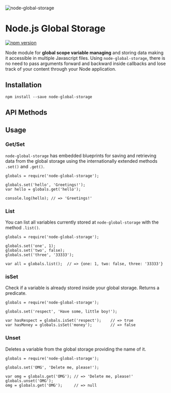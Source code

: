 ![node-global-storage](http://jordiher.eu/images/node-global-storage-image1.png)


# Node.js Global Storage

[![npm version](https://badge.fury.io/js/node-global-storage.svg)](https://badge.fury.io/js/node-global-storage)

Node module for **global scope variable managing** and storing data making it accessible in multiple Javascript files. Using `node-global-storage`, there is no need to pass arguments forward and backward inside callbacks and lose track of your content through your Node application.

## Installation

```
npm install --save node-global-storage
```

## API Methods



## Usage

### Get/Set

`node-global-storage` has embedded blueprints for saving and retrieving data from the global storage using the internationally extended methods `.set()` and `.get()`.

```
globals = require('node-global-storage');

globals.set('hello', 'Greetings!');
var hello = globals.get('hello');

console.log(hello); // => 'Greetings!'
```
### List

You can list all variables currently stored at `node-global-storage` with the method `.list()`.

```
globals = require('node-global-storage');

globals.set('one', 1);
globals.set('two', false);
globals.set('three', '33333');

var all = globals.list();  // => {one: 1, two: false, three: '33333'}
```

### isSet

Check if a variable is already stored inside your global storage. Returns a predicate.

```
globals = require('node-global-storage');

globals.set('respect', 'Have some, little boy!');

var hasRespect = globals.isSet('respect');    // => true
var hasMoney = globals.isSet('money');        // => false
```

### Unset

Deletes a variable from the global storage providing the name of it.

```
globals = require('node-global-storage');

globals.set('OMG', 'Delete me, please!');

var omg = globals.get('OMG'); // => 'Delete me, please!'
globals.unset('OMG');
omg = globals.get('OMG');     // => null
```
